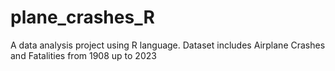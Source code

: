# plane_crashes_R
A data analysis project using R language. Dataset includes Airplane Crashes and Fatalities from 1908 up to 2023
